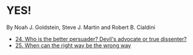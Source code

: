 YES!
====

By Noah J. Goldstein, Steve J. Martin and Robert B. Cialdini

* [24. Who is the better persuader? Devil's advocate or true dissenter?](24.md)
* [25. When can the right way be the wrong way](25.md)
